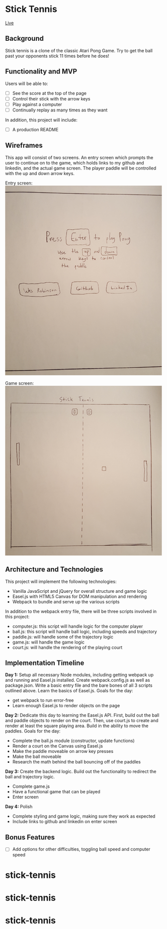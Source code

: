 # Stick Tennis

[Live](www.google.com)

## Background

Stick tennis is a clone of the classic Atari Pong Game. Try to get the ball past your opponents stick 11 times before he does!

## Functionality and MVP

Users will be able to:

* [ ] See the score at the top of the page
* [ ] Control their stick with the arrow keys
* [ ] Play against a computer
* [ ] Continually replay as many times as they want

In addition, this project will include:

* [ ] A production README

## Wireframes

This app will consist of two screens. An entry screen which prompts the user to continue on to the game, which holds links to my github and linkedin, and the actual game screen. The player paddle will be controlled with the up and down arrow keys.

Entry screen:
![Alt text](assets/images/entry_screen.jpg)

Game screen:
![Alt text](assets/images/game_screen.jpg)

## Architecture and Technologies

This project will implement the following technologies:

- Vanilla JavaScript and jQuery for overall structure and game logic
- Easel.js with HTML5 Canvas for DOM manipulation and rendering
- Webpack to bundle and serve up the various scripts

In addition to the webpack entry file, there will be three scripts involved in this project:

- computer.js: this script will handle logic for the computer player
- ball.js: this script will handle ball logic, including speeds and trajectory
- paddle.js: will handle some of the trajectory logic
- game.js: will handle the game logic
- court.js: will handle the rendering of the playing court

## Implementation Timeline

**Day 1:** Setup all necessary Node modules, including getting webpack up and running and Easel.js installed. Create webpack.config.js as well as package.json. Write a basic entry file and the bare bones of all 3 scripts outlined above. Learn the basics of Easel.js. Goals for the day:

- get webpack to run error-free
- Learn enough Easel.js to render objects on the page

**Day 2:** Dedicate this day to learning the Easel.js API. First, build out the ball and paddle objects to render on the court. Then, use court.js to create and render at least the square playing area. Build in the ability to move the paddles. Goals for the day:

- Complete the ball.js module (constructor, update functions)
- Render a court on the Canvas using Easel.js
- Make the paddle moveable on arrow key presses
- Make the ball moveable
- Research the math behind the ball bouncing off of the paddles

**Day 3:** Create the backend logic.  Build out the functionality to redirect the ball and trajectory logic.

- Complete game.js
- Have a functional game that can be played
- Enter screen

**Day 4:** Polish
- Complete styling and game logic, making sure they work as expected
- Include links to github and linkedin on enter screen

## Bonus Features

* [ ] Add options for other difficulties, toggling ball speed and computer speed
# stick-tennis
# stick-tennis
# stick-tennis
